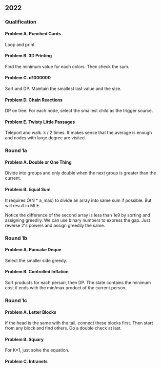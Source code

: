 ## 2022

### Qualification

#### Problem A. Punched Cards

Loop and print.

#### Problem B. 3D Printing

Find the minimum value for each colors. Then check the sum.

#### Problem C. d1000000

Sort and DP. Maintain the smallest last value and the size.

#### Problem D. Chain Reactions

DP on tree. For each node, select the smallest child as the trigger source.

#### Problem E. Twisty Little Passages

Teleport and walk. k / 2 times. It makes sense that the average is enough and nodes with large degree are visited.

### Round 1a

#### Problem A. Double or One Thing

Divide into groups and only double when the next group is greater than the current.

#### Problem B. Equal Sum

It requires O(N * a_max) to divide an array into same sum if possible. But will result in MLE.

Notice the difference of the second array is less than 1e9 by sorting and assigning greedily. We can use binary numbers to express the gap. Just reverse 2's powers and assign greedily the same.

### Round 1b

#### Problem A. Pancake Deque

Select the smaller side greedy.

#### Problem B. Controlled Inflation

Sort products for each person, then DP. The state contains the minimum cost if ends with the min/max product of the current person.

### Round 1c

#### Problem A. Letter Blocks

If the head is the same with the tail, connect these blocks first. Then start from any block and find others. Do a double check at last.

#### Problem B. Squary

For K=1, just solve the equation.

#### Problem C. Intranets
